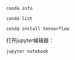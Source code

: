 ```
conda info
```

```
conda list
```

```
conda install tensorflow
```

打开jupyter编辑器：
```
jupyter notebook
```
